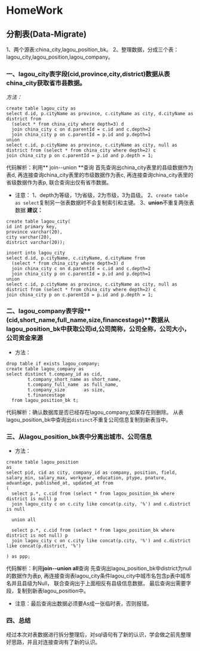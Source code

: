 # HomeWork
## 分割表(Data-Migrate)
1、两个源表:china_city,lagou_position_bk。
2、整理数据，分成三个表：lagou_city,lagou_position,lagou_company。
### 一、lagou_city表字段(cid,province,city,district)数据从表china_city获取省市县数据。
*方法：*
```
create table lagou_city as
select d.id, p.cityName as province, c.cityName as city, d.cityName as district from
  (select * from china_city where depth=3) d
  join china_city c on d.parentId = c.id and c.depth=2
  join china_city p on c.parentId = p.id and p.depth=1
union
select c.id, p.cityName as province, c.cityName as city, null as district from (select * from china_city where depth=2) c
join china_city p on c.parentId = p.id and p.depth = 1;
```
代码解析：利用** join--union **查询
首先查询出china_city表里的县级数据作为表d,
再连接查询china_city表里的市级数据作为表c,
再连接查询china_city表里的省级数据作为表p,
联合查询出仅有省市数据。
* 注意：
1、depth为等级，1为省级，2为市级，3为县级。
2、```create table as select```复制另一张表数据时不会复制索引和主键。
3、**union**不重复两张表数据
**建议：**
```
create table lagou_city(
id int primary key,
province varchar(20),
city varchar(20),
district varchar(20));

insert into lagou_city
select d.id, p.cityName, c.cityName, d.cityName from
  (select * from china_city where depth=3) d
  join china_city c on d.parentId = c.id and c.depth=2
  join china_city p on c.parentId = p.id and p.depth=1
union
select c.id, p.cityName as province, c.cityName as city, null as district from (select * from china_city where depth=2) c
join china_city p on c.parentId = p.id and p.depth = 1;
```
### 二、lagou_company表字段**(cid,short_name,full_name,size,financestage)**数据从lagou_position_bk中获取公司id,公司简称，公司全称，公司大小，公司资金来源
* 方法：
```
drop table if exists lagou_company;
create table lagou_company as
select distinct t.company_id as cid,
        t.company_short_name as short_name,
        t.company_full_name  as full_name,
        t.company_size       as size,
        t.financestage
  from lagou_position_bk t;
```
代码解析：确认数据库是否已经存在lagou_company,如果存在则删除。
从表lagou_position_bk中查询出```distinct```不重复公司信息复制到新表当中。
### 三、从lagou_position_bk表中分离出城市、公司信息
* 方法：
```
create table lagou_position
as
select pid, cid as city, company_id as company, position, field, salary_min, salary_max, workyear, education, ptype, pnature, advantage, published_at, updated_at from
(
  select p.*, c.cid from (select * from lagou_position_bk where district is null) p
  join lagou_city c on c.city like concat(p.city, '%') and c.district is null

  union all

  select p.*, c.cid from (select * from lagou_position_bk where district is not null) p
  join lagou_city c on c.city like concat(p.city, '%') and c.district like concat(p.district, '%')

) as ppp;
```
代码解析：利用**join--union all**查询
先查询出lagou_position_bk中district为null的数据作为表p,
再连接查询表lagou_city条件lagou_city中城市名包含p表中城市名并且县级为Null，
联合查询出于上面相反有县级信息数据，
最后查询出需要字段，复制到新表lagou_position中。
* 注意：最后查询出数据必须要As成一张临时表，否则报错。
### 四、总结
经过本次对表数据进行拆分整理后，对sql语句有了新的认识，学会做之前先整理好思路，并且对连接查询有了新的认识。
